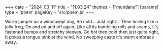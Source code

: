+++
date = "2024-03-11"
title = "11.03.24"
themes = ["mundane"]
[params]
  type = 'poem'
  pageKey = 'src/poem.js'
+++

Warm jumper on a windswept day,
So cold...
Just right...
Then boiling like a jolly frog,
On and on and off again,
Like all its bumbling rolls and seams,
It's fastened bumps and stretchy sleeves,
Go hot then cold then just quite right,
It pokes a tongue pink at the wind,
No sweeping casts it's warm embrace away.
